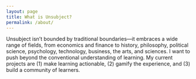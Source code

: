 ```yaml
---
layout: page
title: What is Unsubject?
permalink: /about/
---
```

Unsubject isn’t bounded by traditional boundaries—it embraces a wide range of fields, from economics and finance to history, philosophy, political science, psychology, technology, business, the arts, and sciences. I want to push beyond the conventional understanding of learning. My current projects are (1) make learning actionable, (2) gamify the experience, and (3) build a community of learners.
